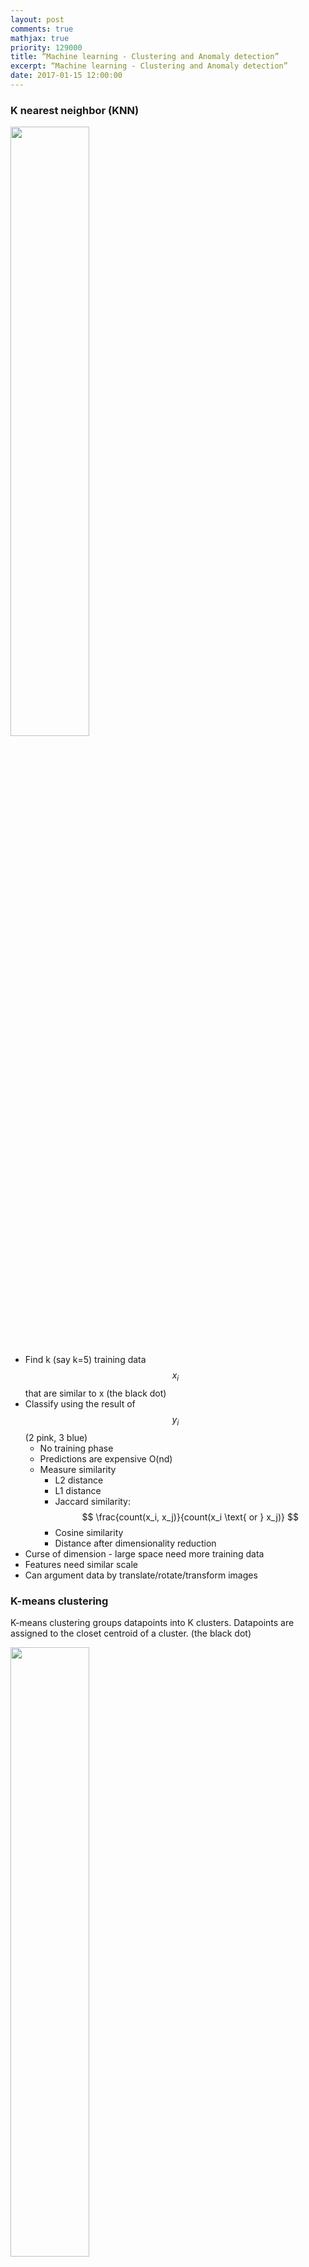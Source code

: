```yaml
---
layout: post
comments: true
mathjax: true
priority: 129000
title: “Machine learning - Clustering and Anomaly detection”
excerpt: “Machine learning - Clustering and Anomaly detection”
date: 2017-01-15 12:00:00
---
```


### K nearest neighbor (KNN)

<div class="imgcap">
<img src="/assets/ml/knn.png" style="border:none;width:50%">
</div>

* Find k (say k=5) training data $$x_i$$ that are similar to x (the black dot)
* Classify using the result of $$y_i$$ (2 pink, 3 blue)
	* No training phase
	* Predictions are expensive O(nd)
	* Measure similarity
		* L2 distance
		* L1 distance
		* Jaccard similarity:  $$ \frac{count(x_i, x_j)}{count(x_i \text{ or } x_j)} $$
		* Cosine similarity
		* Distance after dimensionality reduction
* Curse of dimension - large space need more training data
* Features need similar scale
* Can argument data by translate/rotate/transform images
 


### K-means clustering

K-means clustering groups datapoints into K clusters. Datapoints are assigned to the closet centroid of a cluster. (the black dot)
<div class="imgcap">
<img src="/assets/ml/kmean.png" style="border:none;width:50%">
</div>

* Pick K random points as centroids
* Form clusters by grouping points to their nearest centroid
	* Distance is calculated as the L2 norm

$$
dist = \sqrt{\sum^d_{j=1} (x^i_{j} - c^i_{j})^2 }
$$

* For points in the same cluster, compute the new centroid

$$
c^i_j = \frac{1}{n_{c^i}} \sum_{m \in c^i} x^m_j
$$

* Re-cluster all datapoints based on the new centroid location
* Repeat the process in computing the new centroids and re-clustering
* Finish when no points switch to another cluster

Corresponding cost function:

$$
J = \sum^N_{i=1} \sum^d_{j=1}  (x^i_j - c^i_j )^2
$$

In image vector quantization, we use K-means clustering to map a RGB pixel into one of the cluster's centroid. For example, with a 8-means clustering, we have $$2^8=256$$ clusters. We map a 24 bits RGB pixel into one of the cluster's centroid RGB value.

### K-median clustering

The center of the cluster is based on medium. Compute the medium separately for each dimension.

$$
c^i_j = median_j (x^i_j)  
$$

which $$ c_i $$ is the center of the cluster $$i$$.

Cluster assignment: Assign datapoints to the closest cluster with distance measured with the L1 norm 

$$
dist^i = \sum^d_{j=1} \vert x^i_j - c^i_j \vert  
$$

<div class="imgcap">
<img src="/assets/ml/med.png" style="border:none;width:60%">
</div>

Less vulnerable to outliners: The green outliner on the top left will be grouped into the green cluster in a 3-median cluster instead of having itself as a separate cluster and merge the green and blue cluster together.
Corresponding cost function:

$$
J = \sum^N_{i=1} \sum^d_{j=1} \vert x^i_j - c^i_j \vert  
$$

 
### K-means++ clustering

In K-means clustering, instead of initializing K means randomly at the beginning, we random select one mean at a time. For the next mean, we still select it randomly but with higher preference on datapoints further away from the first mean. For example, we select $$W_1$$ as the first mean and then random select the second mean with higher preference of points further away from $$W_1$$. We select $$W_2$$ and repeat the iteration with more preference of points far away from $$W_1$$ and $$W_2$$.

<div class="imgcap">
<img src="/assets/ml/plus.png" style="border:none;width:50%">
</div>

* Randomly select a point as the first-mean $$w^1$$
* For all datapoints $$ x^i $$, compute the distance from all the existing centroids

$$
dist^i_c = \| x^i - w^c \|_2
$$

* Find the minimum

$$
dist^i = \min \| x^i - w^c \|_2
$$

* We randomly pick $$x^i$$ as the next centroids with the probability

$$
P(x_i) = \frac{dist_i^2}{\sum^N_{j=1} (dist^j)^2}
$$

* Repeating the process until we have k-means

### Density based clustering (DBSCAN) 

As shown below, a distance based cluster like K-means will have problem to cluster concave shape cluster:
<div class="imgcap">
<img src="/assets/ml/den2.png" style="border:none;width:40%">
</div>

Density based clustering connects neighboring high density points together to form a cluster. A datapoint is a core point if within radius $$r$$, there are $$m$$ reachable points. 
<div class="imgcap">
<img src="/assets/ml/dde2.png" style="border:none;width:40%">
</div>

A cluster is form by connecting core points that are reachable from the others. The green cluster is formed by 
* located all the core points (dark green) 
* Join all the core points that are within $$r$$
* Join all points that are within $$r$$ from all those core points (shown as green)
<div class="imgcap">
<img src="/assets/ml/dde3.png" style="border:none;width:60%">
</div>

> Unlike other clustering, a datapoint may not belong to any cluster.

Compute the distances for one datapoints to others are expensive if we have a lot of datapoints. Instead, datapoints are partitioned into regions. We use a grid system with grid size $$r$$. We only connect points that are in the same or adjacent regions. Since datapoints can be sparse, we can use a hash to store the datapoints that belong to a grid. But in high dimension, the number of neighboring regions can still be large.

### Ensemble Clustering (UBClustering)

We can run K-means many times with different initialization to produce models. We use those models to group datapoints $$ x^i $$ and $$ x^j $$ that voted by the models to be stayed together.


* Run K-means M times with different initialization to produce M models
* For datapoints $$x_i$$ and $$x_j$$, if a simple majority of M models agrees they belongs to the same cluster
	* If both are already assigned to clusters, merge both clusters
	* If none are assigned, form a new cluster
	* If only one is assigned, assign the other one into the same cluster


### Density-Based Hierarchical Clustering

In Density based clustering (DBSCAN), radius $$r$$ acts as a threshold to connect datapoints. If $$r$$ is small, we will create 2 smaller cluster C1 and C2 below. 
<div class="imgcap">
<img src="/assets/ml/hier2.png" style="border:none;width:40%">
</div>

If we increase $$r$$, 2 new clusters are formed.
<div class="imgcap">
<img src="/assets/ml/hier3.png" style="border:none;width:40%">
</div>

Hierarchical clustering create an hierarchy of cluster using different granularity $$r$$.
<div class="imgcap">
<img src="/assets/ml/hier4.png" style="border:none;width:50%">
</div>

#### Agglomerative clustering (Bottom-Up)
* Starts with each datapoint as its own cluster
* Merge the two closest clusters
	* Average-link: Merge cluster with smallest average distance between datapoints
	* Single-link: Minimum distance between datapoints
	* Complete-link: Maximum distance between datapoints
	* Ward's method: Minimize variance
* Stop when only one cluster left
* More common

#### Bottom-down

* Starts with k-means at the top level
* Continue running k-means for each children cluster

### Anomaly detection

#### Model-based outlier detection

Z-score measures the probability of $$x_i$$:

$$
Z_i = \frac{X_i - \mu}{\sigma}
$$

<div class="imgcap">
<img src="/assets/ml/g0.png" style="border:none;width:60%">
</div>

Issue: The outlines contributes to the value of $$ \mu $$ and $$\sigma$$ and assume it is uni-modal. (The probability distribution function has only 1 peak.)

#### Graphical outlier detection

Plot data to locate outliner visually:

* Use Box plot for 1 variable at a time
* Scattering plot for 2 variables at a time
* Scattering array to look at multiple combination at a time. But still ploting 2 variables at a time
* Scattering plot of 2-D PCA

#### Cluster-Based outlier detection

* Cluster the data
* Find points that do not belong to a cluster, (density based clustering) or
<div class="imgcap">
<img src="/assets/ml/dde4.png" style="border:none;width:35%">
</div>
* Far away from the center of the cluster, (K-means) or
<div class="imgcap">
<img src="/assets/ml/med.png" style="border:none;width:40%">
</div>
* Only join a hierarchy clustering at the coarse grain level


#### Global distance-based outlier detection: KNN

We can measure the distance of a datapoint from its neighbors to detect outliner.

* Calculate the average distance for its K-neighbors
* Choose the biggest values as outliners
* Good for locate global outlier

<div class="imgcap">
<img src="/assets/ml/knn2.png" style="border:none;width:35%">
</div>

#### Outlier-ness

Nevertheless, some datapoints may be close to a cluster in the global sense but should not be consider as part of it after consider the average distance among the cluster's members. Members in the Cluster C2 is closer together than Cluster C1. So even the blue dot is only $$r$$ away from the green dot, it is not consider as part of the cluster C2 while the red dot will be consider as part of C1.

<div class="imgcap">
<img src="/assets/ml/hier6.png" style="border:none;width:50%">
</div>


The average distance for $$x_i$$ from its k neighbors is:

$$
\begin{split}
D^k(x^i) & = \frac{1}{k} \sum_{j \in N_i} \| x^i - x^j \| \\
\end{split}
$$

To consider whether it is outlier, we need to consider how close $$x_i$$ to its neighbors $$ N_i $$ and how close those neighbors $$ x_l$$ are with their neighbors $$ N_l $$. 

$$
\begin{split}
O^k(x^i) & = \frac{D^k(x^i)}{\frac{1}{k} \sum_{l \in N_j} D^k(x^l)}
\end{split}
$$

If $$ O^k(x^i) > 1$$, the datapoint between itself and the cluster is greater than the average distance among the cluster members.

#### Influenced outlierness

However, we may still have problems for clusters that are very close. The circled green dot has high $$O^k(x^i) $$ even though it is part of the green cluster because it counts the red dots as its closest neighbors.

<div class="imgcap">
<img src="/assets/ml/out3.png" style="border:none;width:30%">
</div>

In influenced outlierness, we are not finding the average distance of its neighbors' neighbors. Instead, we find the average distance of its neighbors that consider $$x_i$$ as its neighbors.

<div class="imgcap">
<img src="/assets/ml/out4.png" style="border:none;width:30%">
</div>

Then we replace the denominator with the average distance of those tick dots.

$$
\begin{split}
O^k(x^i) & = \frac{D^k(x^i)}{\frac{1}{k} \sum_{i \in N_l} D^k(x^l)}
\end{split}
$$



#### Supervised outlier detection

We can use supervising learning to determine whether a datapoint is an outlier. This method can detect complex rule but will require the labeling of the training data.




